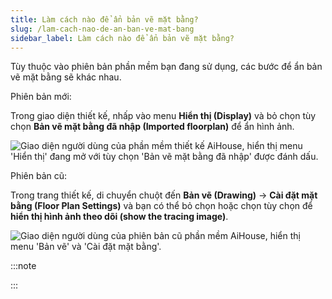 ```yaml
---
title: Làm cách nào để ẩn bản vẽ mặt bằng?
slug: /lam-cach-nao-de-an-ban-ve-mat-bang
sidebar_label: Làm cách nào để ẩn bản vẽ mặt bằng?
---
```


Tùy thuộc vào phiên bản phần mềm bạn đang sử dụng, các bước để ẩn bản vẽ mặt bằng sẽ khác nhau.

Phiên bản mới:

Trong giao diện thiết kế, nhấp vào menu **Hiển thị (Display)** và bỏ chọn tùy chọn **Bản vẽ mặt bằng đã nhập (Imported floorplan)** để ẩn hình ảnh.

![Giao diện người dùng của phần mềm thiết kế AiHouse, hiển thị menu 'Hiển thị' đang mở với tùy chọn 'Bản vẽ mặt bằng đã nhập' được đánh dấu.](https://storage.googleapis.com/jegavn_kb/images/e4f18d2f-08e8-4a88-af6e-347d714d362b.png)

Phiên bản cũ:

Trong trang thiết kế, di chuyển chuột đến **Bản vẽ (Drawing)** -> **Cài đặt mặt bằng (Floor Plan Settings)** và bạn có thể bỏ chọn hoặc chọn tùy chọn để **hiển thị hình ảnh theo dõi (show the tracing image)**.

![Giao diện người dùng của phiên bản cũ phần mềm AiHouse, hiển thị menu 'Bản vẽ' và 'Cài đặt mặt bằng'.](https://storage.googleapis.com/jegavn_kb/images/9f2f5c82-e9a2-45eb-966d-da548f5ed3e8.png)

:::note

:::
